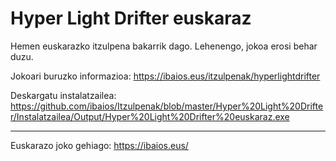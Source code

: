 Hyper Light Drifter euskaraz
============================

Hemen euskarazko itzulpena bakarrik dago. Lehenengo, jokoa erosi behar duzu.

Jokoari buruzko informazioa: https://ibaios.eus/itzulpenak/hyperlightdrifter

Deskargatu instalatzailea: https://github.com/ibaios/Itzulpenak/blob/master/Hyper%20Light%20Drifter/Instalatzailea/Output/Hyper%20Light%20Drifter%20euskaraz.exe

---

Euskarazo joko gehiago: https://ibaios.eus/
